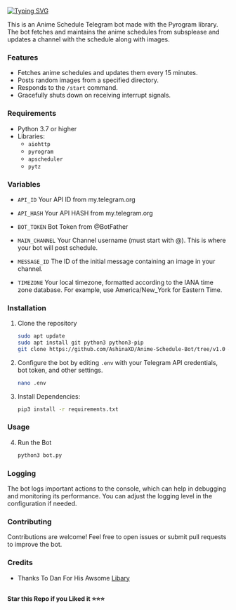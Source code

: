 [![Typing SVG](https://readme-typing-svg.herokuapp.com?font=Fira+Code&pause=1000&width=435&lines=Anime+Schedule+Bot)](https://git.io/typing-svg)

This is an Anime Schedule Telegram bot made with the Pyrogram library. The bot fetches and maintains the anime schedules from subsplease and updates a channel with the schedule along with images.

### Features

- Fetches anime schedules and updates them every 15 minutes.
- Posts random images from a specified directory.
- Responds to the `/start` command.
- Gracefully shuts down on receiving interrupt signals.

### Requirements

- Python 3.7 or higher
- Libraries:
  - `aiohttp`
  - `pyrogram`
  - `apscheduler`
  - `pytz`

### Variables

* `API_ID`
Your API ID from my.telegram.org

* `API_HASH`
Your API HASH from my.telegram.org

* `BOT_TOKEN`
Bot Token from @BotFather

* `MAIN_CHANNEL`
Your Channel username (must start with @). This is where your bot will post schedule.

* `MESSAGE_ID`
The ID of the initial message containing an image in your channel.

* `TIMEZONE`
Your local timezone, formatted according to the IANA time zone database. For example, use America/New_York for Eastern Time.


### Installation

1. Clone the repository
   ```bash
   sudo apt update
   sudo apt install git python3 python3-pip
   git clone https://github.com/AshinaXD/Anime-Schedule-Bot/tree/v1.0 && cd Anime-Schedule-Bot
   ```

2. Configure the bot by editing `.env` with your Telegram API credentials, bot token, and other settings.
   ```bash
   nano .env
   ```

3. Install Dependencies:
   ```bash
   pip3 install -r requirements.txt
   ```

### Usage

4. Run the Bot
   ```bash
   python3 bot.py
   ```
### Logging

The bot logs important actions to the console, which can help in debugging and monitoring its performance. You can adjust the logging level in the configuration if needed.

### Contributing

Contributions are welcome! Feel free to open issues or submit pull requests to improve the bot.

### Credits

- Thanks To Dan For His Awsome [Libary](https://github.com/pyrogram/pyrogram)

##

   **Star this Repo if you Liked it ⭐⭐⭐**
